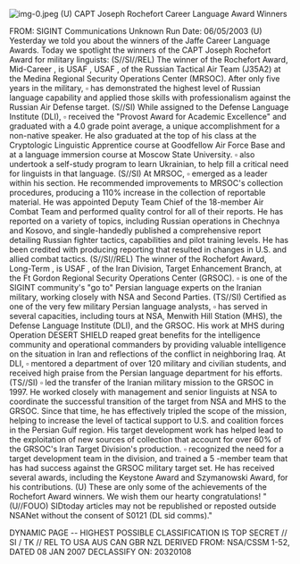 ![img-0.jpeg](img-0.jpeg)
(U) CAPT Joseph Rochefort Career Language Award Winners

FROM: SIGINT Communications
Unknown
Run Date: 06/05/2003
(U) Yesterday we told you about the winners of the Jaffe Career Language Awards. Today we spotlight the winners of the CAPT Joseph Rochefort Award for military linguists:
(S//SI//REL) The winner of the Rochefort Award, Mid-Career , is USAF , USAF , of the Russian Tactical Air Team (J35A2) at the Medina Regional Security Operations Center (MRSOC). After only five years in the military, $\square$ has demonstrated the highest level of Russian language capability and applied those skills with professionalism against the Russian Air Defense target.
(S//SI) While assigned to the Defense Language Institute (DLI), $\square$ received the "Provost Award for Academic Excellence" and graduated with a 4.0 grade point average, a unique accomplishment for a non-native speaker. He also graduated at the top of his class at the Cryptologic Linguistic Apprentice course at Goodfellow Air Force Base and at a language immersion course at Moscow State University. $\square$ also undertook a self-study program to learn Ukrainian, to help fill a critical need for linguists in that language.
(S//SI) At MRSOC, $\square$ emerged as a leader within his section. He recommended improvements to MRSOC's collection procedures, producing a $110 \%$ increase in the collection of reportable material. He was appointed Deputy Team Chief of the 18-member Air Combat Team and performed quality control for all of their reports. He has reported on a variety of topics, including Russian operations in Chechnya and Kosovo, and single-handedly published a comprehensive report detailing Russian fighter tactics, capabilities and pilot training levels. He has been credited with producing reporting that resulted in changes in U.S. and allied combat tactics.
(S//SI//REL) The winner of the Rochefort Award, Long-Term , is USAF , of the Iran Division, Target Enhancement Branch, at the Ft Gordon Regional Security Operations Center (GRSOC). $\square$ is one of the SIGINT community's "go to" Persian language experts on the Iranian military, working closely with NSA and Second Parties.
(TS//SI) Certified as one of the very few military Persian language analysts, $\square$ has served in several capacities, including tours at NSA, Menwith Hill Station (MHS), the Defense Language Institute (DLI), and the GRSOC. His work at MHS during Operation DESERT SHIELD reaped great benefits for the intelligence community and operational commanders by providing valuable intelligence on the situation in Iran and reflections of the conflict in neighboring Iraq. At DLI, $\square$ mentored a department of over 120 military and civilian students, and received high praise from the Persian language department for his efforts.
(TS//SI) $\square$ led the transfer of the Iranian military mission to the GRSOC in 1997. He worked closely with management and senior linguists at NSA to coordinate the successful transition of the target from NSA and MHS to the GRSOC. Since that time, he has effectively tripled the scope of the mission, helping to increase the level of tactical support to U.S. and coalition forces in the Persian Gulf region. His target development work has helped lead to the exploitation of new sources of collection that account for over 60\% of the GRSOC's Iran Target Division's production. $\square$ recognized the need for a target development team in the division, and trained a 5 -member team that has had success against the GRSOC military target set. He has received several awards, including the Keystone Award and Szymanowski Award, for his contributions.
(U) These are only some of the achievements of the Rochefort Award winners. We wish them our hearty congratulations!
"(U//FOUO) SIDtoday articles may not be republished or reposted outside NSANet without the consent of S0121 (DL sid comms)."

DYNAMIC PAGE -- HIGHEST POSSIBLE CLASSIFICATION IS
TOP SECRET // SI / TK // REL TO USA AUS CAN GBR NZL
DERIVED FROM: NSA/CSSM 1-52, DATED 08 JAN 2007 DECLASSIFY ON: 20320108

